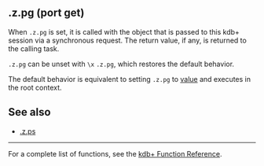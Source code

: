 .z.pg (port get)
----------------

When `.z.pg` is set, it is called with the object that is passed to this kdb+ session via a synchronous request. The return value, if any, is returned to the calling task.

`.z.pg` can be unset with `\x` `.z.pg`, which restores the default behavior.

The default behavior is equivalent to setting `.z.pg` to [value](Reference/value "wikilink") and executes in the root context.

See also
--------

-   [.z.ps](Reference/dotzdotps "wikilink")

------------------------------------------------------------------------

For a complete list of functions, see the [kdb+ Function Reference](Reference "wikilink").
